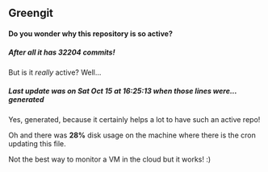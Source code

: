 ## Greengit

#### Do you wonder why this repository is so active?

##### After all it has 32204 commits!

But is it *really* active? Well...

##### Last update was on Sat Oct 15 at 16:25:13 when those lines were... generated

Yes, generated, because it certainly helps a lot to have such an active repo!

Oh and there was **28%** disk usage on the machine
where there is the cron updating this file.

Not the best way to monitor a VM in the cloud but it works! :)
